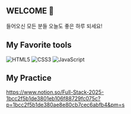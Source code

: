 ## WELCOME 👋
들어오신 모든 분들 오늘도 좋은 하루 되세요!

## My Favorite tools
![HTML5](https://img.shields.io/badge/-HTML5-F05032?style=for-the-badge&logo=HTML5&logoColor=ffffff)
![CSS3](https://img.shields.io/badge/-CSS3-007ACC?style=for-the-badge&logo=css3)
![JavaScript](https://img.shields.io/badge/-JavaScript-%23F7DF1C?style=for-the-badge&logo=JavaScript&logoColor=000000&labelColor=%23F7DF1C&color=%23FFCE5A)

## My Practice 
https://www.notion.so/Full-Stack-2025-1bcc2f5b1de3801eb106f88729fc075c?p=1bcc2f5b1de380ae8e80cb7cec6abfb4&pm=s

<!--
**2taewon/2taewon** is a ✨ _special_ ✨ repository because its `README.md` (this file) appears on your GitHub profile.

Here are some ideas to get you started:

- 🔭 I’m currently working on ...
- 🌱 I’m currently learning ...
- 👯 I’m looking to collaborate on ...
- 🤔 I’m looking for help with ...
- 💬 Ask me about ...
- 📫 How to reach me: ...
- 😄 Pronouns: ...
- ⚡ Fun fact: ...
-->
